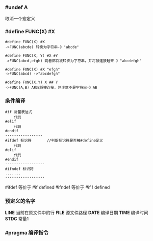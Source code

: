### #undef A
取消一个宏定义
### #define FUNC(X) #X

```
#define FUNC(X) #X
->FUNC(abcde) 转换为字符串-》"abcde"

#define FUNC(X, Y) #X #Y
->FUNC(abcd,efgh) 两者都将被转换为字符串，并将被连接起来-》"abcdefgh"

#define FUNC(X) #X "efgh"
->FUNC(abcd) ->"abcdefgh"

#define FUNC(X,Y) X ## Y
->FUNC(A,B) A和B将被连接，但注意不是字符串-》AB
```

### 条件编译

```
#if 常量表达式
    代码
#elif
    代码
#endif
-----------------
#ifdef 标识符       //判断标识符是否被#define定义
    代码
#elif
    代码
#endif
------------------
#ifndef 标识符 
.......
------------------
```

#ifdef 等价于 #if defined
#ifndef 等价于 #if ! defined

### 预定义的名字
__LINE__ 当前在原文件中的行
__FILE__ 源文件路径
__DATE__ 编译日期
__TIME__ 编译时间
__STDC__ 常量1


### #pragma 编译指令



